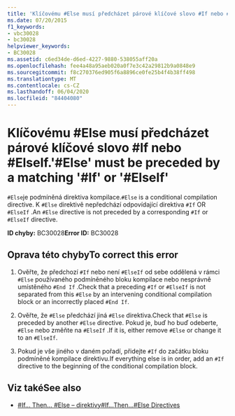 ```yaml
---
title: 'Klíčovému #Else musí předcházet párové klíčové slovo #If nebo #ElseIf.'
ms.date: 07/20/2015
f1_keywords:
- vbc30028
- bc30028
helpviewer_keywords:
- BC30028
ms.assetid: c6ed34de-d6ed-4227-9880-538055aff20a
ms.openlocfilehash: fee4a48a95aeb020a0f7e3c42a29812b9a0848e9
ms.sourcegitcommit: f8c270376ed905f6a8896ce0fe25b4f4b38ff498
ms.translationtype: MT
ms.contentlocale: cs-CZ
ms.lasthandoff: 06/04/2020
ms.locfileid: "84404080"
---
```

# <a name="else-must-be-preceded-by-a-matching-if-or-elseif"></a><span data-ttu-id="f1b31-102">Klíčovému #Else musí předcházet párové klíčové slovo #If nebo #ElseIf.</span><span class="sxs-lookup"><span data-stu-id="f1b31-102">'#Else' must be preceded by a matching '#If' or '#ElseIf'</span></span>
<span data-ttu-id="f1b31-103">`#Else`je podmíněná direktiva kompilace.</span><span class="sxs-lookup"><span data-stu-id="f1b31-103">`#Else` is a conditional compilation directive.</span></span> <span data-ttu-id="f1b31-104">K `#Else` direktivě nepředchází odpovídající direktiva `#If` OR `#ElseIf` .</span><span class="sxs-lookup"><span data-stu-id="f1b31-104">An `#Else` directive is not preceded by a corresponding `#If` or `#ElseIf` directive.</span></span>  
  
 <span data-ttu-id="f1b31-105">**ID chyby:** BC30028</span><span class="sxs-lookup"><span data-stu-id="f1b31-105">**Error ID:** BC30028</span></span>  
  
## <a name="to-correct-this-error"></a><span data-ttu-id="f1b31-106">Oprava této chyby</span><span class="sxs-lookup"><span data-stu-id="f1b31-106">To correct this error</span></span>  
  
1. <span data-ttu-id="f1b31-107">Ověřte, že předchozí `#If` nebo není `#ElseIf` od sebe oddělená v rámci `#Else` používaného podmíněného bloku kompilace nebo nesprávně umístěného `#End If` .</span><span class="sxs-lookup"><span data-stu-id="f1b31-107">Check that a preceding `#If` or `#ElseIf` is not separated from this `#Else` by an intervening conditional compilation block or an incorrectly placed `#End If`.</span></span>  
  
2. <span data-ttu-id="f1b31-108">Ověřte, že `#Else` předchází jiná `#Else` direktiva.</span><span class="sxs-lookup"><span data-stu-id="f1b31-108">Check that `#Else` is preceded by another `#Else` directive.</span></span> <span data-ttu-id="f1b31-109">Pokud je, buď ho buď odeberte, `#Else` nebo změňte na `#ElseIf` .</span><span class="sxs-lookup"><span data-stu-id="f1b31-109">If it is, either remove `#Else` or change it to an `#ElseIf`.</span></span>  
  
3. <span data-ttu-id="f1b31-110">Pokud je vše jiného v daném pořadí, přidejte `#If` do začátku bloku podmíněné kompilace direktivu.</span><span class="sxs-lookup"><span data-stu-id="f1b31-110">If everything else is in order, add an `#If` directive to the beginning of the conditional compilation block.</span></span>  
  
## <a name="see-also"></a><span data-ttu-id="f1b31-111">Viz také</span><span class="sxs-lookup"><span data-stu-id="f1b31-111">See also</span></span>

- [<span data-ttu-id="f1b31-112">#If... Then... #Else – direktivy</span><span class="sxs-lookup"><span data-stu-id="f1b31-112">#If...Then...#Else Directives</span></span>](../language-reference/directives/if-then-else-directives.md)

